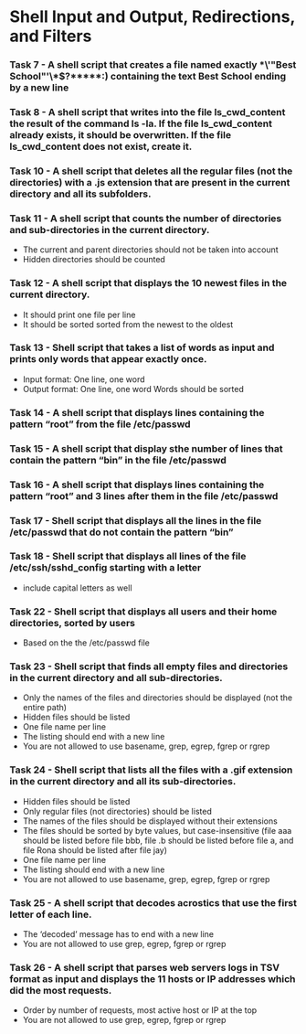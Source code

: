 # Shell Input and Output, Redirections, and Filters

### Task 7 - A shell script that creates a file named exactly \*\\'"Best School"\'\\*$\?\*\*\*\*\*:) containing the text Best School ending by a new line

### Task 8 - A shell script that writes into the file ls_cwd_content the result of the command ls -la. If the file ls_cwd_content already exists, it should be overwritten. If the file ls_cwd_content does not exist, create it.

### Task 10 - A shell script that deletes all the regular files (not the directories) with a .js extension that are present in the current directory and all its subfolders.

### Task 11 - A shell script that counts the number of directories and sub-directories in the current directory.
- The current and parent directories should not be taken into account
- Hidden directories should be counted

### Task 12 - A shell script that displays the 10 newest files in the current directory.
- It should print one file per line
- It should be sorted sorted from the newest to the oldest

### Task 13 - Shell script that takes a list of words as input and prints only words that appear exactly once.
- Input format: One line, one word
- Output format: One line, one word
Words should be sorted

### Task 14 - A shell script that displays lines containing the pattern “root” from the file /etc/passwd

### Task 15 - A shell script that display sthe number of lines that contain the pattern “bin” in the file /etc/passwd

### Task 16 - A shell script that displays lines containing the pattern “root” and 3 lines after them in the file /etc/passwd

### Task 17 - Shell script that displays all the lines in the file /etc/passwd that do not contain the pattern “bin”

### Task 18 - Shell script that displays all lines of the file /etc/ssh/sshd_config starting with a letter
- include capital letters as well

### Task 22 - Shell script that displays all users and their home directories, sorted by users
- Based on the the /etc/passwd file

### Task 23 - Shell script that finds all empty files and directories in the current directory and all sub-directories.
- Only the names of the files and directories should be displayed (not the entire path)
- Hidden files should be listed
- One file name per line
- The listing should end with a new line
- You are not allowed to use basename, grep, egrep, fgrep or rgrep

### Task 24 - Shell script that lists all the files with a .gif extension in the current directory and all its sub-directories.
- Hidden files should be listed
- Only regular files (not directories) should be listed
- The names of the files should be displayed without their extensions
- The files should be sorted by byte values, but case-insensitive (file aaa should be listed before file bbb, file .b should be listed before file a, and file Rona should be listed after file jay)
- One file name per line
- The listing should end with a new line
- You are not allowed to use basename, grep, egrep, fgrep or rgrep

### Task 25 - A shell script that decodes acrostics that use the first letter of each line.
- The ‘decoded’ message has to end with a new line
- You are not allowed to use grep, egrep, fgrep or rgrep

### Task 26 - A shell script that parses web servers logs in TSV format as input and displays the 11 hosts or IP addresses which did the most requests.
- Order by number of requests, most active host or IP at the top
- You are not allowed to use grep, egrep, fgrep or rgrep